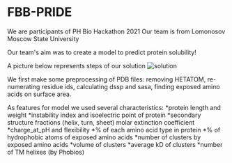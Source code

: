 # FBB-PRIDE

We are participants of PH Bio Hackathon 2021
Our team is from Lomonosov Moscow State University

Our team's aim was to create a model to predict protein solubility!

A picture below  represents steps of our solution
![solution](https://user-images.githubusercontent.com/38766545/115983806-2fcf3a00-a5ac-11eb-8189-e5668ba0ba4b.png)

We first make some preprocessing of PDB files: removing HETATOM, re-numerating residue ids, calculating dssp and sasa, finding exposed amino acids on surface area.

As features for model we used several characteristics:
*protein length and weight
*instability index and isoelectric point of protein
*secondary structure fractions (helix, turn, sheet)
molar extinction coefficient
*charge_at_pH and flexibility
*% of each amino acid type in protein
*% of hydrophobic atoms of exposed amino acids
*number of clusters by exposed amino acids
*volume of clusters
*average kD of clusters
*number of TM helixes (by Phobios)

